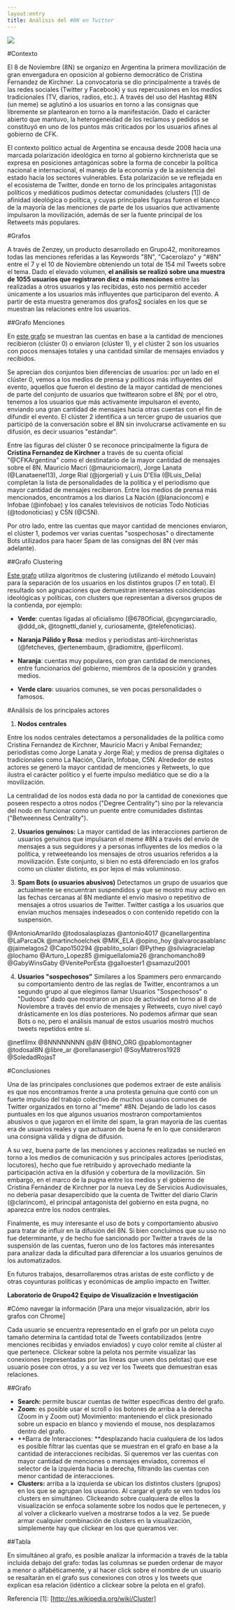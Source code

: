 ```yaml
---
layout:entry
title: Análisis del #8N en Twitter
---
```


<img src="/static/img/8N.png" />

#Contexto

El 8 de Noviembre (8N) se organizo en Argentina la primera movilización de gran envergadura en oposición al gobierno democrático de Cristina Fernandez de Kirchner. La convocatoria se dio principalmente a través de las redes sociales (Twitter y Facebook) y sus repercusiones en los medios tradicionales (TV, diarios, radios, etc.). A través del uso del Hashtag #8N (un meme) se aglutinó a los usuarios en torno a las consignas que libremente se plantearon en torno a la manifestación. Dado el carácter abierto que mantuvo, la heterogeneidad de los reclamos y pedidos se constituyó en uno de los puntos más criticados por los usuarios afines al gobierno de CFK.

El contexto político actual de Argentina se encausa desde 2008 hacia una marcada polarización ideológica en torno al gobierno kirchnerista que se expresa en posiciones antagónicas sobre la forma de concebir la política nacional e internacional, el manejo de la economía y de la asistencia del estado hacia los sectores vulnerables.  Esta polarización se ve reflejada en el ecosistema de Twitter, donde en torno de los principales antagonistas políticos y mediáticos pudimos detectar comunidades (clusters [1]) de afinidad ideológica o política, y cuyas principales figuras fueron el blanco de la mayoría de las menciones de parte de los usuarios que activamente impulsaron la movilización, además de ser la fuente principal de los Retweets más populares.


#Grafos

A través de Zenzey, un producto desarrollado en Grupo42, monitoreamos todas las menciones referidas a las Keywords "8N", "Cacerolazo" y "#8N" entre el 7 y el 10 de Noviembre obteniendo un total de 154 mil Tweets sobre el tema. Dado el elevado volumen, **el análisis se realizó sobre una muestra de 1055 usuarios que registraron diez o más menciones** entre las realizadas a otros usuarios y las recibidas, esto nos permitió acceder únicamente a los usuarios más influyentes que participaron del evento. A partir de esta muestra generamos dos grafos[2] sociales en los que se muestran las relaciones entre los usuarios.

##Grafo Menciones

En [este grafo](http://blog.zenzey.com/reports/8N/) se muestran las cuentas en base a la cantidad de menciones recibieron (clúster 0) o enviaron (clúster 1), y el clúster 2 son los usuarios con pocos mensajes totales y una cantidad similar de mensajes enviados y recibidos.

Se aprecian dos conjuntos bien diferencias de usuarios: por un lado en el clúster 0, vemos a los medios de prensa y políticos más influyentes del evento, aquellos que fueron el destino de la mayor cantidad de menciones de parte del conjunto de usuarios que twittearon sobre el 8N; por el otro, tenemos a los usuarios que más activamente impulsaron el evento, enviando una gran cantidad de mensajes hacia otras cuentas con el fin de difundir el evento. El clúster 2 identifica a un tercer grupo de usuarios que participó de la conversación sobre el 8N sin involucrarse activamente en su difusión, es decir usuarios "estándar".

Entre las figuras del clúster 0 se reconoce principalmente la figura de **Cristina Fernandez de Kirchner** a través de su cuenta oficial "@CFKArgentina" como el destinatario de la mayor cantidad de mensajes sobre el 8N.  Mauricio Macri (@mauriciomacri), Jorge Lanata (@Lanataenel13), Jorge Rial (@jorgerial) y Luis D'Elia (@Luis_Delia) completan la lista de personalidades de la política y el periodismo que mayor cantidad de mensajes recibieron. Entre los medios de prensa más mencionados, encontramos a los diarios La Nación (@lanacioncom) e Infobae (@infobae) y los canales televisivos de noticias Todo Noticias (@todonoticias) y C5N (@C5N).

Por otro lado, entre las cuentas que mayor cantidad de menciones enviaron, el clúster 1, podemos ver varias cuentas "sospechosas" o directamente Bots utilizados para hacer Spam de las consignas del 8N (ver más adelante).


##Grafo Clustering

[Este grafo](http://blog.zenzey.com/reports/8N/clustering.html) utiliza algoritmos de clustering (utilizando el método Louvain) para la separación de los usuarios en los distintos grupos (7 en total). El resultado son agrupaciones que demuestran interesantes coincidencias ideológicas y políticas, con clusters que representan a diversos grupos de la contienda, por ejemplo:

* **Verde**: cuentas ligadas al oficialismo (@678Oficial, @cyngarciaradio, @ddd_ok, @tognetti_daniel y, curiosamente, @telefenoticias).

* **Naranja Pálido y Rosa**: medios y periodistas anti-kirchneristas (@fetcheves, @ertenembaum, @radiomitre, @perfilcom).

* **Naranja**: cuentas muy populares, con gran cantidad de menciones, entre funcionarios del gobierno, miembros de la oposición y grandes medios.

* **Verde claro**: usuarios comunes, se ven pocas personalidades o famosos.


#Análisis de los principales actores

1) **Nodos centrales**

Entre los nodos centrales detectamos a personalidades de la política como Cristina Fernandez de Kirchner, Mauricio Macri y Anibal Fernandez; periodistas como Jorge Lanata y Jorge Rial; y medios de prensa digitales o tradicionales como La Nación, Clarín, Infobae, C5N. Alrededor de estos actores se generó la mayor cantidad de menciones y Retweets, lo que ilustra el carácter político y el fuerte impulso mediático que se dio a la movilización.

La centralidad de los nodos está dada no por la cantidad de conexiones que poseen respecto a otros nodos ("Degree Centrality") sino por la relevancia del nodo en funcionar como un puente entre comunidades distintas ("Betweenness Centrality").

2) **Usuarios genuinos:**
La mayor cantidad de las interacciones partieron de usuarios genuinos que impulsaron el meme #8N a través del envío de mensajes a sus seguidores y a personas influyentes de los medios o la política, y retweeteando los mensajes de otros usuarios referidos a la movilización. Este conjunto, si bien no está diferenciado en los grafos como un clúster distinto, es por lejos el más voluminoso.


3) **Spam Bots (o usuarios abusivos)**
Detectamos un grupo de usuarios que actualmente se encuentran suspendidos y que se mostró muy activo en las fechas cercanas al 8N mediante el envío masivo o repetitivo de mensajes a otros usuarios de Twitter. Twitter castiga a los usuarios que envían muchos mensajes indeseados o con contenido repetido con la suspensión. 

@AntonioAmarildo
@todosalasplazas
@antonio4017
@canellargentina
@LaParcaOk
@martinchoelchek
@MIK_ELA
@opino_hoy
@alvarocasablanc
@jaimelagos2
@Capo150294
@pablito_solari
@Pythep
@silviagracielap
@lochamo
@Arturo_Lopez85
@miguellalomia26
@ranchomancho89
@GabyWinsGaby
@VenitePorEsta
@galloester1
@samazul2001


4) **Usuarios "sospechosos"**
Similares a los Spammers pero enmarcando su comportamiento dentro de las reglas de Twitter, encontramos a un segundo grupo al que elegimos llamar Usuarios "Sospechosos" o "Dudosos" dado que mostraron un pico de actividad en torno al 8 de Noviembre a través del envío de mensajes y Retweets, cuyo nivel cayó drásticamente en los días posteriores. No podemos afirmar que sean Bots o no, pero el análisis manual de estos usuarios mostró muchos tweets repetidos entre sí.

@netfilmx
@8NNNNNNNN
@_8N_
@8NO_ORG
@pablomontagner
@todosal8N
@libre_ar
@orellanasergio1
@SoyMatreros1928
@SoledadRojasT

#Conclusiones

Una de las principales conclusiones que podemos extraer de este análisis es que nos encontramos frente a una protesta genuina que contó con un fuerte impulso del trabajo colectivo de muchos usuarios comunes de Twitter organizados en torno al "meme" #8N. Dejando de lado los casos puntuales en los que algunos usuarios mostraron comportamientos abusivos o que jugaron en el límite del spam, la gran mayoría de las cuentas era de usuarios reales y que actuaron de buena fe en lo que consideraron una consigna válida y digna de difusión.

A su vez, buena parte de las menciones y acciones realizadas se nucleó en torno a los medios de comunicación y sus principales actores (periodistas, locutores), hecho que fue retribuido y aprovechado mediante la participación activa en la difusión y cobertura de la movilización. Sin embargo, en el marco de la pugna entre los medios y el gobierno de Cristina Fernández de Kirchner por la nueva Ley de Servicios Audiovisuales, no debería pasar desapercibido que la cuenta de Twitter del diario Clarín (@clarincom), el principal antagonista del gobierno en esta pugna, no aparezca entre los nodos centrales.

Finalmente, es muy interesante el uso de bots y comportamiento abusivo para tratar de influir en la difusión del 8N. Si bien concluimos que su uso no fue determinante, y de hecho fue sancionado por Twitter a través de la suspensión de las cuentas, fueron uno de los factores más interesantes para analizar dada la dificultad para diferenciar a los usuarios genuinos de los automatizados.

En futuros trabajos, desarrollaremos otras aristas de este conflicto y de otras coyunturas políticas y económicas de amplio impacto en Twitter.


**Laboratorio de Grupo42
Equipo de Visualización e Investigación**


#Cómo navegar la información
[Para una mejor visualización, abrir los grafos con Chrome]

Cada usuario se encuentra representado en el grafo por un pelota cuyo tamaño determina la cantidad total de Tweets contabilizados (entre menciones recibidas y enviados enviados) y cuyo color remite al clúster al que pertenece. Clickear sobre la pelota nos permite visualizar las conexiones (representadas por las lineas que unen dos pelotas) que ese usuario posee con otros, y a su vez ver los Tweets que demuestran esas relaciones.

##Grafo

* **Search:** permite buscar cuentas de twitter específicas dentro del grafo.
* **Zoom:** es posible usar el scroll o los botones de arriba a la derecha (Zoom in y Zoom out)
Movimiento: manteniendo el click presionado sobre un espacio en blanco y moviendo el mouse, nos desplazamos dentro del grafo.
* **Barra de Interacciones: **desplazando hacia cualquiera de los lados es posible filtrar las cuentas que se muestran en el grafo en base a la cantidad de interacciones recibidas. Si queremos ver las cuentas con mayor cantidad de menciones o mensajes enviados, corremos el selector de la izquierda hacia la derecha, filtrando las cuentas con menor cantidad de interacciones.
* **Clusters:** arriba a la izquierda se ubican los distintos clusters (grupos) en los que se agrupan los usuarios. Al cargar el grafo se ven todos los clusters en simultáneo. Clickeando sobre cualquiera de ellos la visualización se enfoca solamente sobre los nodos que le pertenecen, y al volver a clickearlo vuelven a mostrarse todos a la vez. Se puede armar cualquier combinación de clusters en la visualización, simplemente hay que clickear en los que queramos ver.

##Tabla

En simultáneo al grafo, es posible analizar la información a través de la tabla incluida debajo del grafo: todas las columnas se pueden ordenar de mayor a menor o alfabéticamente, y al hacer click sobre el nombre de un usuario se resaltarán en el grafo sus conexiones con otros y los tweets que explican esa relación (idéntico a clickear sobre la pelota en el grafo).


Referencia
[1]: [http://es.wikipedia.org/wiki/Cluster]
 
[2]: [http://es.wikipedia.org/wiki/Grafo]
